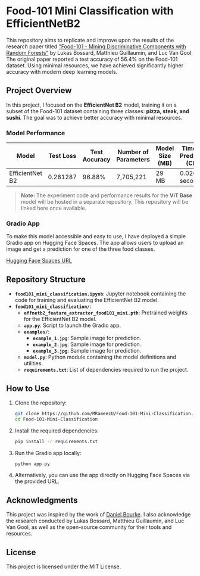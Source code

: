 # Food-101 Mini Classification with EfficientNetB2

This repository aims to replicate and improve upon the results of the research paper titled ["Food-101 - Mining Discriminative Components with Random Forests"](https://data.vision.ee.ethz.ch/cvl/datasets_extra/food-101/) by Lukas Bossard, Matthieu Guillaumin, and Luc Van Gool. The original paper reported a test accuracy of 56.4% on the Food-101 dataset. Using minimal resources, we have achieved significantly higher accuracy with modern deep learning models.

## Project Overview

In this project, I focused on the **EfficientNet B2** model, training it on a subset of the Food-101 dataset containing three classes: **pizza, steak, and sushi**. The goal was to achieve better accuracy with minimal resources.

### Model Performance

| Model           | Test Loss | Test Accuracy | Number of Parameters | Model Size (MB) | Time per Prediction (CPU) |
|-----------------|-----------|---------------|----------------------|-----------------|---------------------------|
| EfficientNet B2 | 0.281287   | 96.88%        | 7,705,221            | 29 MB           | 0.0269 seconds             |

> **Note:** The experiment code and performance results for the **ViT Base** model will be hosted in a separate repository. This repository will be linked here once available.

### Gradio App

To make this model accessible and easy to use, I have deployed a simple Gradio app on Hugging Face Spaces. The app allows users to upload an image and get a prediction for one of the three food classes.

[Hugging Face Spaces URL](https://huggingface.co/spaces/urameez/foodvision_mini)

## Repository Structure

- **`food101_mini_classification.ipynb`**: Jupyter notebook containing the code for training and evaluating the EfficientNet B2 model.
- **`food101_mini_classification/`**:
  - **`effnetb2_feature_extractor_food101_mini.pth`**: Pretrained weights for the EfficientNet B2 model.
  - **`app.py`**: Script to launch the Gradio app.
  - **`examples/`**:
    - **`example_1.jpg`**: Sample image for prediction.
    - **`example_2.jpg`**: Sample image for prediction.
    - **`example_3.jpg`**: Sample image for prediction.
  - **`model.py`**: Python module containing the model definitions and utilities.
  - **`requirements.txt`**: List of dependencies required to run the project.

## How to Use

1. Clone the repository:
    ```bash
    git clone https://github.com/MRameezU/Food-101-Mini-Classification.git
    cd Food-101-Mini-Classification
    ```

    

2. Install the required dependencies:
    ```bash
    pip install -r requirements.txt
    ```

3. Run the Gradio app locally:
    ```bash
    python app.py
    ```

4. Alternatively, you can use the app directly on Hugging Face Spaces via the provided URL.

## Acknowledgments

This project was inspired by the work of [Daniel Bourke](https://github.com/mrdbourke). I also acknowledge the research conducted by Lukas Bossard, Matthieu Guillaumin, and Luc Van Gool, as well as the open-source community for their tools and resources.

## License

This project is licensed under the MIT License.

